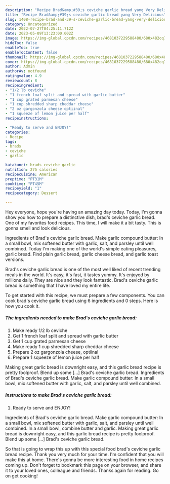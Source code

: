 ```yaml
---
description: "Recipe Brad&amp;#39;s ceviche garlic bread yang Very Delicious"
title: "Recipe Brad&amp;#39;s ceviche garlic bread yang Very Delicious"
slug: 1408-recipe-brad-and-39-s-ceviche-garlic-bread-yang-very-delicious
category: Uncategorized
date: 2022-07-27T04:25:11.712Z
date: 2023-05-09T13:23:00.002Z
image: https://img-global.cpcdn.com/recipes/4681037229588480/680x482cq70/brads-ceviche-garlic-bread-recipe-main-photo.jpg
hideToc: false
enableToc: true
enableTocContent: false
thumbnail: https://img-global.cpcdn.com/recipes/4681037229588480/680x482cq70/brads-ceviche-garlic-bread-recipe-main-photo.jpg
cover: https://img-global.cpcdn.com/recipes/4681037229588480/680x482cq70/brads-ceviche-garlic-bread-recipe-main-photo.jpg
author: Admin
authorAv: notfound
ratingvalue: 4.9
reviewcount: 8
recipeingredient:
- "1/2 lb ceviche"
- "1 french loaf split and spread with garlic butter"
- "1 cup grated parmesan cheese"
- "1 cup shredded sharp cheddar cheese"
- "2 oz gargonzola cheese optiinal"
- "1 squeeze of lemon juice per half"
recipeinstructions:

- "Ready to serve and ENJOY!"
categories:
- Recipe
tags:
- brads
- ceviche
- garlic

katakunci: brads ceviche garlic 
nutrition: 275 calories
recipecuisine: American
preptime: "PT31M"
cooktime: "PT45M"
recipeyield: "1"
recipecategory: Dessert

---
```



Hey everyone, hope you're having an amazing day today. Today, I'm gonna show you how to prepare a distinctive dish, brad&#39;s ceviche garlic bread. One of my favorites food recipes. This time, I will make it a bit tasty. This is gonna smell and look delicious.

Ingredients of Brad&#39;s ceviche garlic bread. Make garlic compound butter: In a small bowl, mix softened butter with garlic, salt, and parsley until well combined. Today I&#39;m making one of the world&#39;s simple eating pleasures, garlic bread. Find plain garlic bread, garlic cheese bread, and garlic toast versions.

Brad&#39;s ceviche garlic bread is one of the most well liked of recent trending meals in the world. It's easy, it's fast, it tastes yummy. It's enjoyed by millions daily. They are nice and they look fantastic. Brad&#39;s ceviche garlic bread is something that I have loved my entire life.


To get started with this recipe, we must prepare a few components. You can cook brad&#39;s ceviche garlic bread using 6 ingredients and 0 steps. Here is how you cook it.

<!--inarticleads1-->

##### The ingredients needed to make Brad&#39;s ceviche garlic bread:

1. Make ready 1/2 lb ceviche
1. Get 1 french loaf split and spread with garlic butter
1. Get 1 cup grated parmesan cheese
1. Make ready 1 cup shredded sharp cheddar cheese
1. Prepare 2 oz gargonzola cheese, optiinal
1. Prepare 1 squeeze of lemon juice per half


Making great garlic bread is downright easy, and this garlic bread recipe is pretty foolproof. Blend up some […] Brad&#39;s ceviche garlic bread. Ingredients of Brad&#39;s ceviche garlic bread. Make garlic compound butter: In a small bowl, mix softened butter with garlic, salt, and parsley until well combined. 

<!--inarticleads2-->

##### Instructions to make Brad&#39;s ceviche garlic bread:


1. Ready to serve and ENJOY!

Ingredients of Brad&#39;s ceviche garlic bread. Make garlic compound butter: In a small bowl, mix softened butter with garlic, salt, and parsley until well combined. In a small bowl, combine butter and garlic. Making great garlic bread is downright easy, and this garlic bread recipe is pretty foolproof. Blend up some […] Brad&#39;s ceviche garlic bread. 

So that is going to wrap this up with this special food brad&#39;s ceviche garlic bread recipe. Thank you very much for your time. I'm confident that you will make this at home. There's gonna be more interesting food in home recipes coming up. Don't forget to bookmark this page on your browser, and share it to your loved ones, colleague and friends. Thanks again for reading. Go on get cooking!
